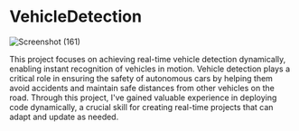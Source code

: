 # VehicleDetection

![Screenshot (161)](https://github.com/creator-angelika/VehicleDetection/assets/98653272/1621cf99-c930-43bd-a430-9c3bee433ccb)

This project focuses on achieving real-time vehicle detection dynamically, enabling instant recognition of vehicles in motion. Vehicle detection plays a critical role in ensuring the safety of autonomous cars by helping them avoid accidents and maintain safe distances from other vehicles on the road. Through this project, I've gained valuable experience in deploying code dynamically, a crucial skill for creating real-time projects that can adapt and update as needed.
